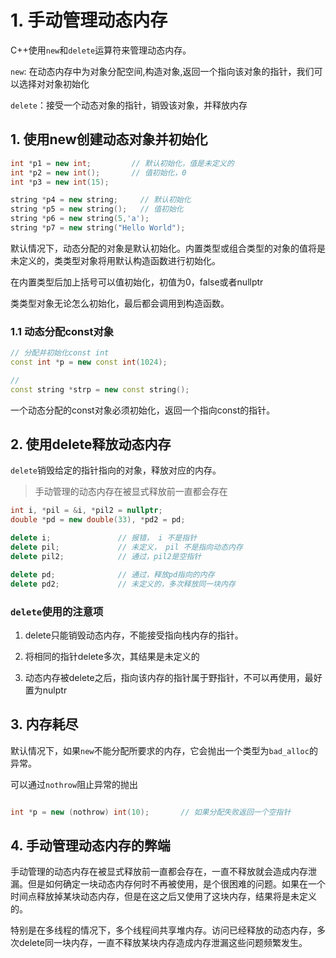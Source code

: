 # 1. 手动管理动态内存

C++使用`new`和`delete`运算符来管理动态内存。

`new`: 在动态内存中为对象分配空间,构造对象,返回一个指向该对象的指针，我们可以选择对对象初始化

`delete`：接受一个动态对象的指针，销毁该对象，并释放内存

## 1. 使用new创建动态对象并初始化

```c++
int *p1 = new int;         // 默认初始化，值是未定义的
int *p2 = new int();       // 值初始化，0
int *p3 = new int(15);

string *p4 = new string;     // 默认初始化
string *p5 = new string();   // 值初始化
string *p6 = new string(5,'a');
string *p7 = new string("Hello World");

```

默认情况下，动态分配的对象是默认初始化。内置类型或组合类型的对象的值将是未定义的，类类型对象将用默认构造函数进行初始化。

在内置类型后加上括号可以值初始化，初值为0，false或者nullptr

类类型对象无论怎么初始化，最后都会调用到构造函数。

### 1.1 动态分配const对象

```c++
// 分配并初始化const int
const int *p = new const int(1024);

// 
const string *strp = new const string();

```
一个动态分配的const对象必须初始化，返回一个指向const的指针。


## 2. 使用delete释放动态内存

`delete`销毁给定的指针指向的对象，释放对应的内存。

> 手动管理的动态内存在被显式释放前一直都会存在

```c++
int i, *pil = &i, *pil2 = nullptr;
double *pd = new double(33), *pd2 = pd;

delete i;               // 报错， i 不是指针
delete pil;             // 未定义， pil 不是指向动态内存
delete pil2;            // 通过，pil2是空指针

delete pd;              // 通过，释放pd指向的内存
delete pd2;             // 未定义的，多次释放同一块内存 


```

### `delete`使用的注意项

1. delete只能销毁动态内存，不能接受指向栈内存的指针。

2. 将相同的指针delete多次，其结果是未定义的

3. 动态内存被delete之后，指向该内存的指针属于野指针，不可以再使用，最好置为nulptr



## 3. 内存耗尽

默认情况下，如果`new`不能分配所要求的内存，它会抛出一个类型为`bad_alloc`的异常。

可以通过`nothrow`阻止异常的抛出

```c++

int *p = new (nothrow) int(10);       // 如果分配失败返回一个空指针

```

## 4. 手动管理动态内存的弊端

手动管理的动态内存在被显式释放前一直都会存在，一直不释放就会造成内存泄漏。但是如何确定一块动态内存何时不再被使用，是个很困难的问题。如果在一个时间点释放掉某块动态内存，但是在这之后又使用了这块内存，结果将是未定义的。

特别是在多线程的情况下，多个线程间共享堆内存。访问已经释放的动态内存，多次delete同一块内存，一直不释放某块内存造成内存泄漏这些问题频繁发生。




